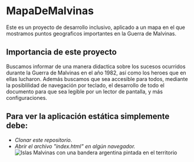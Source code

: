 # MapaDeMalvinas
Este es un proyecto de desarrollo inclusivo, aplicado a un mapa en el que mostramos puntos geograficos importantes en la Guerra de Malvinas.
## Importancia de este proyecto
Buscamos informar de una manera didactica sobre los sucesos ocurridos durante la Guerra de Malvinas en el año 1982, así como los heroes que en ellas lucharon. Además buscamos que sea accesible para todos, mediante la posiblilidad de navegación por teclado, el desarrollo de todo el documento para que sea legible por un lector de pantalla, y más configuraciones.
## Para ver la aplicación estática simplemente debe:
* _Clonar este repositorio._
* _Abrir el archivo "index.html" en algún navegador._
![Islas Malvinas con una bandera argentina pintada en el territorio](https://upload.wikimedia.org/wikipedia/commons/3/34/Flag_map_of_Falkland_Islands_%28Argentina%29.png)
